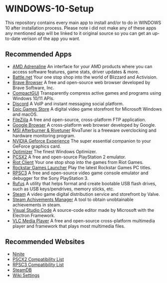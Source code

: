 # WINDOWS-10-Setup
This repository contains every main app to install and/or to do in WINDOWS 10 after installation process. Please note i did not make any of these apps any mentioned app will be linked to it original source so you can get an up-to-date verison of the app you want.


## Recommended Apps

- [AMD Adrenaline](https://www.amd.com/en/technologies/software) An interface for your AMD products where you can access software features, game stats, driver updates & more.
- [Battle.net](https://us.shop.battle.net/en-us) Your one stop shop into the world of Blizzard and Activision.
- [Brave Browser](https://brave.com) A free and open-source web browser developed by Brave Software, Inc.
- [CompactGUI](https://github.com/IridiumIO/CompactGUI) Transparently compress active games and programs using Windows 10/11 APIs.
- [Discord](https://discord.com) A VoIP and instant messaging social platform.
- [Epic Games Store](https://store.epicgames.com/en-US/) A digital video game storefront for Microsoft Windows and macOS.
- [FileZiila](https://filezilla-project.org) A free and open-source, cross-platform FTP application.
- [Google Browser](https://www.google.com/chrome/) A cross-platform web browser developed by Google.
- [MSI Afterburner & Rivetuner](https://www.msi.com/Landing/afterburner/graphics-cards) RivaTuner is a freeware overclocking and hardware monitoring program.
- [NVIDIA Geforce Experience](https://www.nvidia.com/en-me/geforce/) The super essential companion to your GeForce graphics card.
- [Optimizer](https://github.com/hellzerg/optimizer) The finest Windows Optimizer.
- [PCSX2](https://pcsx2.net) A free and open-source PlayStation 2 emulator.
- [Riot Client](https://www.riotgames.com/en) Your one stop shop into the games from Riot Games.
- [Rockstar Games Launcher](https://socialclub.rockstargames.com/rockstar-games-launcher) Play the latest Rockstar Games PC titles.
- [RPSC3](https://rpcs3.net) A free and open-source video game console emulator and debugger for the Sony PlayStation 3.
- [Rufus](https://rufus.ie/en/) A utility that helps format and create bootable USB flash drives, such as USB keys/pendrives, memory sticks, etc.
- [Steam](https://store.steampowered.com) A video game digital distribution service and storefront by Valve.
- [Steam Achivements Manager](https://github.com/gibbed/SteamAchievementManager) A tool to obtain unobtainable achievements in steam.
- [Visual Studio Code](https://code.visualstudio.com/) A source-code editor made by Microsoft with the Electron Framework.
- [VLC Media Player](https://www.videolan.org/vlc/) A free and open-source cross-platform multimedia player and framework that plays most multimedia files.


## Recommended Websites

- [Ninite](https://ninite.com/)
- [PSCX2 Compatibility List](https://pcsx2.net/compat)
- [RPSC3 Compatibility List](https://rpcs3.net/compatibility)
- [SteamDB](https://steamdb.info)
- [Wiki Settings](https://github.com/ZHassanQ/WINDOWS-10-Setup/wiki)
